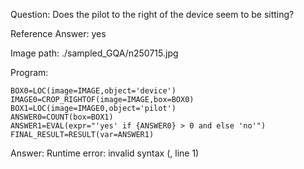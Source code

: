 Question: Does the pilot to the right of the device seem to be sitting?

Reference Answer: yes

Image path: ./sampled_GQA/n250715.jpg

Program:

```
BOX0=LOC(image=IMAGE,object='device')
IMAGE0=CROP_RIGHTOF(image=IMAGE,box=BOX0)
BOX1=LOC(image=IMAGE0,object='pilot')
ANSWER0=COUNT(box=BOX1)
ANSWER1=EVAL(expr="'yes' if {ANSWER0} > 0 and else 'no'")
FINAL_RESULT=RESULT(var=ANSWER1)
```
Answer: Runtime error: invalid syntax (<string>, line 1)

